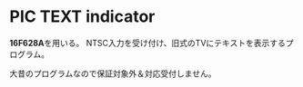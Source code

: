 # PIC TEXT indicator
**16F628A**を用いる。
NTSC入力を受け付け、旧式のTVにテキストを表示するプログラム。

大昔のプログラムなので保証対象外＆対応受付しません。
